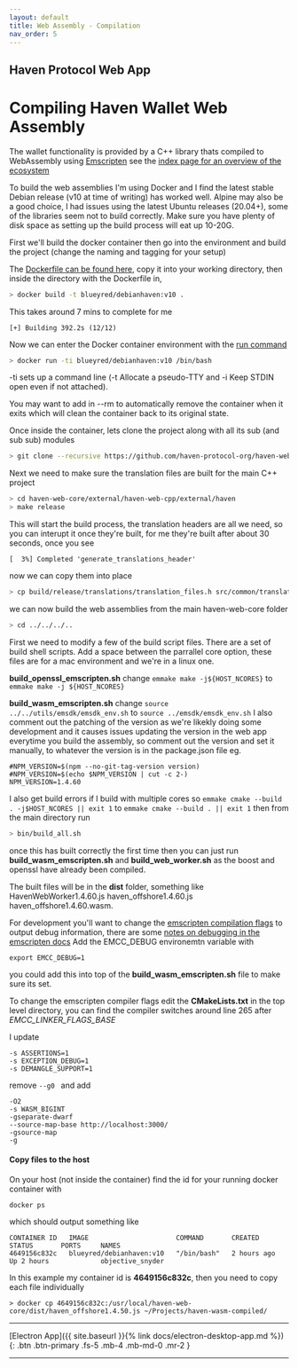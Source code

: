 ```yaml
---
layout: default
title: Web Assembly - Compilation
nav_order: 5
---
```

## Haven Protocol Web App
# Compiling Haven Wallet Web Assembly 

The wallet functionality is provided by a C++ library thats compiled to WebAssembly using [Emscripten](https://emscripten.org/) see the [index page for an overview of the ecosystem](index.md)

To build the web assemblies I'm using Docker and I find the latest stable Debian release (v10 at time of writing) has worked well. Alpine may also be a good choice, I had issues using the latest Ubuntu releases (20.04+), some of the libraries seem not to build correctly. Make sure you have plenty of disk space as setting up the build process will eat up 10-20G.

First we'll build the docker container then go into the environment and build the project (change the naming and tagging for your setup)

The [Dockerfile can be found here](scripts/Dockerfile), copy it into your working directory, then inside the directory with the Dockerfile in,

```bash
> docker build -t blueyred/debianhaven:v10 .
```
This takes around 7 mins to complete for me
```
[+] Building 392.2s (12/12) 
```

Now we can enter the Docker container environment with the [run command](https://docs.docker.com/engine/reference/commandline/run/)

```bash
> docker run -ti blueyred/debianhaven:v10 /bin/bash
```
-ti sets up a command line (-t Allocate a pseudo-TTY and -i Keep STDIN open even if not attached).

You may want to add in --rm to automatically remove the container when it exits which will clean the container back to its original state.

Once inside the container, lets clone the project along with all its sub (and sub sub) modules

```bash
> git clone --recursive https://github.com/haven-protocol-org/haven-web-core.git
```
Next we need to make sure the translation files are built for the main C++ project

```bash
> cd haven-web-core/external/haven-web-cpp/external/haven
> make release
```
 
This will start the build process, the translation headers are all we need, so you can interupt it once they're built, for me they're built after about 30 seconds, once you see
```
[  3%] Completed 'generate_translations_header'
```
now we can copy them into place
```bash
> cp build/release/translations/translation_files.h src/common/translation_files.h
```
we can now build the web assemblies from the main haven-web-core folder

```bash
> cd ../../../..

```
First we need to modify a few of the build script files. There are a set of build shell scripts.
Add a space between the parrallel core option, these files are for a mac environment and we're in a linux one.

**build_openssl_emscripten.sh**
change
```emmake make -j${HOST_NCORES}``` 
to
```emmake make -j ${HOST_NCORES}```

**build_wasm_emscripten.sh**
change
```source ../../utils/emsdk/emsdk_env.sh```
to
```source ../emsdk/emsdk_env.sh```
I also comment out the patching of the version as we're likekly doing some development and it causes issues updating the version in the web app everytime you build the assembly, so comment out the version and set it manually, to whatever the version is in the package.json file eg.

```
#NPM_VERSION=$(npm --no-git-tag-version version)
#NPM_VERSION=$(echo $NPM_VERSION | cut -c 2-)
NPM_VERSION=1.4.60
```

I also get build errors if I build with multiple cores so
```emmake cmake --build . -j$HOST_NCORES || exit 1```
to
```emmake cmake --build . || exit 1```
then from the main directory run
```bash
> bin/build_all.sh
```
once this has built correctly the first time then you can just run **build_wasm_emscripten.sh** and **build_web_worker.sh** as the boost and openssl have already been compiled.

The built files will be in the **dist** folder, something like HavenWebWorker1.4.60.js haven_offshore1.4.60.js  haven_offshore1.4.60.wasm.

For development you'll want to change the [emscripten compilation flags](https://emscripten.org/docs/tools_reference/emcc.html) to output debug information, there are some [notes on debugging in the emscripten docs](https://emscripten.org/docs/porting/Debugging.html)
Add the EMCC_DEBUG environemtn variable with 
```
export EMCC_DEBUG=1
```
you could add this into top of the **build_wasm_emscripten.sh** file to make sure its set.

To change the emscripten compiler flags edit the **CMakeLists.txt** in the top level directory, you can find the compiler switches around line 265 after *EMCC_LINKER_FLAGS_BASE*

I update 
```
-s ASSERTIONS=1 
-s EXCEPTION_DEBUG=1 
-s DEMANGLE_SUPPORT=1 
```
remove ```--g0 ```
and add
```
-O2 
-s WASM_BIGINT 
-gseparate-dwarf 
--source-map-base http://localhost:3000/ 
-gsource-map 
-g
```

#### Copy files to the host

On your host (not inside the container) find the id for your running docker container with
```
docker ps
```
which should output something like
```
CONTAINER ID   IMAGE                      COMMAND       CREATED       STATUS       PORTS     NAMES
4649156c832c   blueyred/debianhaven:v10   "/bin/bash"   2 hours ago   Up 2 hours             objective_snyder
```
In this example my container id is **4649156c832c**, then you need to copy each file individually
```
> docker cp 4649156c832c:/usr/local/haven-web-core/dist/haven_offshore1.4.50.js ~/Projects/haven-wasm-compiled/
```


<!---

For me this outputs
```
[+] Building 392.2s (12/12) FINISHED                                                                                                                   
 => [internal] load build definition from Dockerfile                                                                                              0.0s
 => => transferring dockerfile: 2.10kB                                                                                                            0.0s
 => [internal] load .dockerignore                                                                                                                 0.0s
 => => transferring context: 2B                                                                                                                   0.0s
 => [internal] load metadata for docker.io/library/debian:10-slim                                                                                 2.5s
 => [1/8] FROM docker.io/library/debian:10-slim@sha256:c8152821b158dd171b4acf92afb0a58fc2faa179a7e0af8ace358fbe1668e99d                           8.4s
 => => resolve docker.io/library/debian:10-slim@sha256:c8152821b158dd171b4acf92afb0a58fc2faa179a7e0af8ace358fbe1668e99d                           0.0s
 => => sha256:c8152821b158dd171b4acf92afb0a58fc2faa179a7e0af8ace358fbe1668e99d 1.85kB / 1.85kB                                                    0.0s
 => => sha256:ad3a7712a9e3ac324bee1ee2a214be0fdf365ac7ecdd979240fe24edfbd485b4 529B / 529B                                                        0.0s
 => => sha256:df0140a4030c28adc1eee2db92287eaaa736c9c354324506116301ce42588750 1.46kB / 1.46kB                                                    0.0s
 => => sha256:33847f680f63fb1b343a9fc782e267b5abdbdb50d65d4b9bd2a136291d67cf75 27.15MB / 27.15MB                                                  6.5s
 => => extracting sha256:33847f680f63fb1b343a9fc782e267b5abdbdb50d65d4b9bd2a136291d67cf75                                                         1.8s
 => [2/8] RUN set -ex &&     apt-get update &&     apt-get upgrade &&     apt-get --no-install-recommends --yes install     build-essential     173.8s
 => [3/8] RUN mkdir -p /usr/share/man/man1 /usr/share/man/man2                                                                                    0.3s 
 => [4/8] RUN set -ex &&  apt-get --no-install-recommends --yes install default-jdk                                                              85.0s 
 => [5/8] RUN set -ex && update-alternatives --install /usr/bin/python python /usr/bin/python2.7 1 && update-alternatives --install /usr/bin/pyt  0.3s 
 => [6/8] WORKDIR /usr/local                                                                                                                      0.0s 
 => [7/8] RUN set -ex     && git clone https://github.com/emscripten-core/emsdk.git     && cd emsdk     && ./emsdk install latest-upstream      105.5s 
 => [8/8] RUN /bin/bash -c "source /usr/local/emsdk/emsdk_env.sh"                                                                                 0.6s 
 => exporting to image                                                                                                                           15.6s 
 => => exporting layers                                                                                                                          15.6s 
 => => writing image sha256:3caf70462acbd7a346e401edcd501f5a6e1aadc21aeb935eae31ae0f1ecc9a6c                                                      0.0s 
 => => naming to docker.io/blueyred/debianhaven:v10                                                                                               0.0s
 ```
-->



<!---
#
# Note if running in a Virtualbox shared folder
#
# test by doing this:
# touch myfile.txt
# ln -s myfile.txt symbolicfile.txt
# ln: failed to create symbolic link 'symbolicfile.txt': Operation not permitted
#
#
# VirtualBox 6: How to enable symlinks for shared folders
# For security reasons, creating symbolic links in a shared folder is disabled in the guest OS (ticket 10085 and manual 5.3 Shared Folders). 
# If you trust your Linux guest OS, you can enable symlinking from the host OS with the following command:
#
# ~ $ VBoxManage setextradata "{VM_Name}" VBoxInternal2/SharedFoldersEnableSymlinksCreate/{Folder_Name} 1
#
# Replace {VM_Name} and {Folder_Name} with your own names. To get a list of names of your virtual machines, execute in the host console:
# ~ $ VBoxManage list vms
#
# You can also list information about a specific machine with:
# ~ $ VBoxManage showvminfo "VM_Name"
# Now you can start your Linux guest OS and create the symbolic link
# ~ $ sudo ln -s /media/sf_Websites /var/www/html
-->

---
[Electron App]({{ site.baseurl }}{% link docs/electron-desktop-app.md %}){: .btn .btn-primary .fs-5 .mb-4 .mb-md-0 .mr-2 }

---

